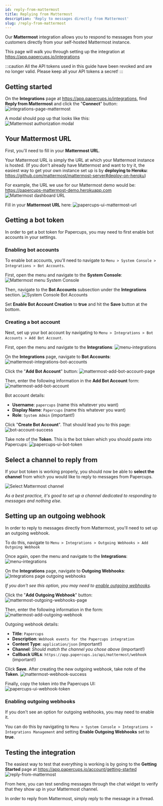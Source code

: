 ```yaml
---
id: reply-from-mattermost
title: Replying from Mattermost
description: 'Reply to messages directly from Mattermost'
slug: /reply-from-mattermost
---
```


Our **Mattermost** integration allows you to respond to messages from your customers directly from your self-hosted Mattermost instance.

This page will walk you through setting up the integration at https://app.papercups.io/integrations

:::caution
All the API tokens used in this guide have been revoked and are no longer valid. Please keep all your API tokens a secret!
:::

## Getting started

On the **Integrations** page at https://app.papercups.io/integrations, find **Reply from Mattermost** and click the "**Connect**" button:
![integrations-page-mattermost](https://user-images.githubusercontent.com/5264279/111208083-b30a7280-85a0-11eb-8671-aa2daf0131db.png)

A modal should pop up that looks like this:
![Mattermost authorization modal](https://user-images.githubusercontent.com/5264279/111202805-aedb5680-859a-11eb-86de-c805c2f8e306.png)

## Your Mattermost URL

First, you'll need to fill in your **Mattermost URL**.

Your Mattermost URL is simply the URL at which your Mattermost instance is hosted. (If you don't already have Mattermost and want to try it, the easiest way to get your own instance set up is by **deploying to Heroku**: https://github.com/mattermost/mattermost-server#deploy-on-heroku)

For example, the URL we use for our Mattermost demo would be: https://papercups-mattermost-demo.herokuapp.com
![Mattermost dashboard URL](https://user-images.githubusercontent.com/5264279/111203020-e21de580-859a-11eb-81c7-169f93aaa1d9.png)

Fill in your **Mattermost URL** here:
![papercups-ui-mattermost-url](https://user-images.githubusercontent.com/5264279/111204468-881e1f80-859c-11eb-8691-cce51852fa08.png)

## Getting a bot token

In order to get a bot token for Papercups, you may need to first enable bot accounts in your settings.

### Enabling bot accounts

To enable bot accounts, you'll need to navigate to `Menu > System Console > Integrations > Bot Accounts`.

First, open the menu and navigate to the **System Console**:
![Mattermost menu System Console](https://user-images.githubusercontent.com/5264279/111203164-0679c200-859b-11eb-92fd-650a2063e6ac.png)

Then, navigate to the **Bot Accounts** subsection under the **Integrations** section.
![System Console Bot Accounts](https://user-images.githubusercontent.com/5264279/111203187-10032a00-859b-11eb-85cb-4a0285661b2a.png)

Set **Enable Bot Account Creation** to **true** and hit the **Save** button at the bottom.

### Creating a bot account

Next, set up your bot account by navigating to `Menu > Integrations > Bot Accounts > Add Bot Account`.

First, open the menu and navigate to the **Integrations**:
![menu-integrations](https://user-images.githubusercontent.com/5264279/111204134-35446800-859c-11eb-9a72-cb8ddf54c45f.png)

On the **Integrations** page, navigate to **Bot Accounts**:
![mattermost-integrations-bot-accounts](https://user-images.githubusercontent.com/5264279/111203578-93248000-859b-11eb-8fdf-654b530282b8.png)

Click the "**Add Bot Account**" button:
![mattermost-add-bot-account-page](https://user-images.githubusercontent.com/5264279/111203639-a3d4f600-859b-11eb-815c-55c2b2b935ba.png)

Then, enter the following information in the **Add Bot Account** form:
![mattermost-add-bot-account](https://user-images.githubusercontent.com/5264279/111203651-a7687d00-859b-11eb-930d-221b380eb249.png)

Bot account details:

- **Username**: `papercups` (name this whatever you want)
- **Display Name**: `Papercups` (name this whatever you want)
- **Role**: `System Admin` (important!)

Click "**Create Bot Account**". That should lead you to this page:
![bot-account-success](https://user-images.githubusercontent.com/5264279/111203977-08905080-859c-11eb-8bab-44455d087605.png)

Take note of the **Token**. This is the bot token which you should paste into Papercups:
![papercups-ui-bot-token](https://user-images.githubusercontent.com/5264279/111204526-979d6880-859c-11eb-9468-ad0da5a6216c.png)

## Select a channel to reply from

If your bot token is working properly, you should now be able to **select the channel** from which you would like to reply to messages from Papercups.

![Select Mattermost channel](https://user-images.githubusercontent.com/5264279/111204986-15fa0a80-859d-11eb-9e5d-3772cf7bb097.png)

_As a best practice, it's good to set up a channel dedicated to responding to messages and nothing else._

## Setting up an outgoing webhook

In order to reply to messages directly from Mattermost, you'll need to set up an outgoing webhook.

To do this, navigate to `Menu > Integrations > Outgoing Webhooks > Add Outgoing Webhook`

Once again, open the menu and navigate to the **Integrations**:
![menu-integrations](https://user-images.githubusercontent.com/5264279/111204134-35446800-859c-11eb-9a72-cb8ddf54c45f.png)

On the **Integrations** page, navigate to **Outgoing Webhooks**:
![Integrations page outgoing webhooks](https://user-images.githubusercontent.com/5264279/111205178-548fc500-859d-11eb-9f32-428221f58449.png)

_If you don't see this option, you may need to [enable outgoing webhooks](#enabling-outgoing-webhooks)._

Click the "**Add Outgoing Webhook**" button:
![mattermost-outgoing-webhooks-page](https://user-images.githubusercontent.com/5264279/111205403-96b90680-859d-11eb-8fd6-723bb96404bb.png)

Then, enter the following information in the form:
![mattermost-add-outgoing-webhook](https://user-images.githubusercontent.com/5264279/111205701-e4ce0a00-859d-11eb-86a3-b480c17cf289.png)

Outgoing webhook details:

- **Title**: `Papercups`
- **Description**: `Webhook events for the Papercups integration`
- **Content Type**: `application/json` (important!)
- **Channel**: _Should match the channel you chose above_ (important!)
- **Callback URLs**: `https://app.papercups.io/api/mattermost/webhook` (important!)

Click **Save**. After creating the new outgoing webhook, take note of the **Token**.
![mattermost-webhook-success](https://user-images.githubusercontent.com/5264279/111205731-eef00880-859d-11eb-86cf-a27d2d075211.png)

Finally, copy the token into the Papercups UI:
![papercups-ui-webhook-token](https://user-images.githubusercontent.com/5264279/111205929-25c61e80-859e-11eb-8034-d6347a330299.png)

### Enabling outgoing webhooks

If you don't see an option for outgoing webhooks, you may need to enable it. 

You can do this by navigating to `Menu > System Console > Integrations > Integrations Management` and setting **Enable Outgoing Webhooks** set to **true**.

## Testing the integration

The easiest way to test that everything is working is by going to the **Getting Started** page at https://app.papercups.io/account/getting-started
![reply-from-mattermost](https://user-images.githubusercontent.com/5264279/111211777-33cb6d80-85a5-11eb-951d-38a70d875d60.gif)

From here, you can test sending messages through the chat widget to verify that they show up in your Mattermost channel.

In order to reply from Mattermost, simply reply to the message in a thread.

<!-- 
## Troubleshooting

TODO:
- Enabling bot accounts
- Enabling outgoing webhooks
- Including http/https in Mattermost URL
- Testing with ngrok 
-->